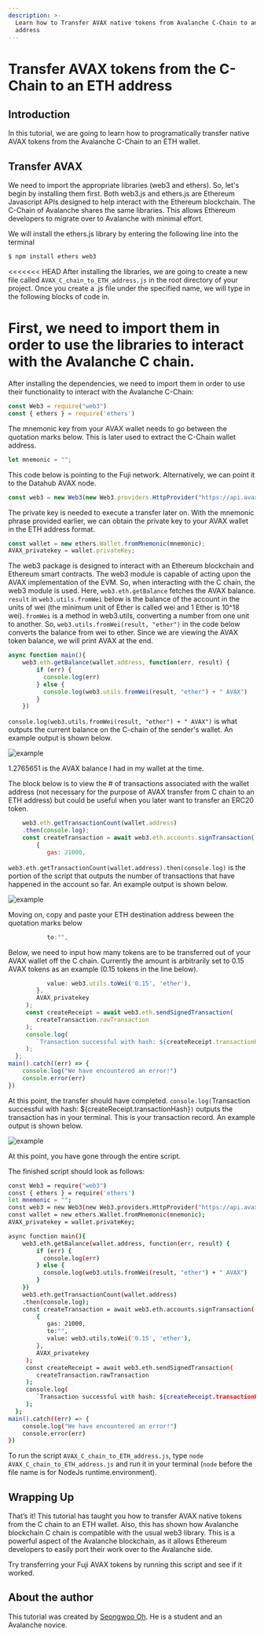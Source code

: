 ```yaml
---
description: >-
  Learn how to Transfer AVAX native tokens from Avalanche C-Chain to an Ethereum
  address
---
```


# Transfer AVAX tokens from the C-Chain to an ETH address

## Introduction

In this tutorial, we are going to learn how to programatically transfer native AVAX tokens from the Avalanche C-Chain to an ETH wallet.

## Transfer AVAX 

We need to import the appropriate libraries \(web3 and ethers\). So, let's begin by installing them first. Both web3.js and ethers.js are Ethereum Javascript APIs designed to help interact with the Ethereum blockchain. The C-Chain of Avalanche shares the same libraries. This allows Ethereum developers to migrate over to Avalanche with minimal effort.

We will install the ethers.js library by entering the following line into the terminal

```bash
$ npm install ethers web3
```

<<<<<<< HEAD
After installing the libraries, we are going to create a new file called `AVAX_C_chain_to_ETH_address.js` in the root directory of your project. Once you create a .js file under the specified name, we will type in the following blocks of code in. 

First, we need to import them in order to use the libraries to interact with the Avalanche C chain.
=======
After installing the dependencies, we need to import them in order to use their functionality to interact with the Avalanche C-Chain:


```javascript
const Web3 = require("web3")
const { ethers } = require('ethers')
```

The mnemonic key from your AVAX wallet needs to go between the quotation marks below. This is later used to extract the C-Chain wallet address.

```javascript
let mnemonic = "";
```

This code below is pointing to the Fuji network. Alternatively, we can point it to the Datahub AVAX node.

```javascript
const web3 = new Web3(new Web3.providers.HttpProvider("https://api.avax-test.network/ext/bc/C/rpc"))
```

The private key is needed to execute a transfer later on. With the mnemonic phrase provided earlier, we can obtain the private key to your AVAX wallet in the ETH address format.

```javascript
const wallet = new ethers.Wallet.fromMnemonic(mnemonic);
AVAX_privatekey = wallet.privateKey;
```

The web3 package is designed to interact with an Ethereum blockchain and Ethereum smart contracts. The web3 module is capable of acting upon the AVAX implementation of the EVM. So, when interacting with the C chain, the web3 module is used. Here, `web3.eth.getBalance` fetches the AVAX balance. `result` in `web3.utils.fromWei` below is the balance of the account in the units of wei \(the minimum unit of Ether is called wei and 1 Ether is 10^18 wei\). `fromWei` is a method in web3.utils, converting a number from one unit to another. So, `web3.utils.fromWei(result, "ether")` in the code below converts the balance from wei to ether. Since we are viewing the AVAX token balance, we will print AVAX at the end.

```javascript
async function main(){
    web3.eth.getBalance(wallet.address, function(err, result) {    
        if (err) {
          console.log(err)
        } else {
          console.log(web3.utils.fromWei(result, "ether") + " AVAX")
        }
    })
```
`console.log(web3.utils.fromWei(result, "ether") + " AVAX")` is what outputs the current balance on the C-chain of the sender's wallet. An example output is shown below.

![example](https://i.imgur.com/x5yIjun.png)

1.2765651 is the AVAX balance I had in my wallet at the time.

The block below is to view the \# of transactions associated with the wallet address \(not necessary for the purpose of AVAX transfer from C chain to an ETH address\) but could be useful when you later want to transfer an ERC20 token.

```javascript
    web3.eth.getTransactionCount(wallet.address)       
    .then(console.log);                                               
    const createTransaction = await web3.eth.accounts.signTransaction(           
        {
           gas: 21000,
```

`web3.eth.getTransactionCount(wallet.address).then(console.log)` is the portion of the script that outputs the number of transactions that have happened in the account so far. An example output is shown below.

![example](https://i.imgur.com/YMrtSdZ.png)  

Moving on, copy and paste your ETH destination address beween the quotation marks below

```javascript
           to:"",
```

Below, we need to input how many tokens are to be transferred out of your AVAX wallet off the C chain. Currently the amount is arbitrarily set to 0.15 AVAX tokens as an example \(0.15 tokens in the line below\).

```javascript
           value: web3.utils.toWei('0.15', 'ether'),     
        },
        AVAX_privatekey                                 
     );
     const createReceipt = await web3.eth.sendSignedTransaction(
        createTransaction.rawTransaction
     );
     console.log(
        `Transaction successful with hash: ${createReceipt.transactionHash}`
     );
  };
main().catch((err) => {
    console.log("We have encountered an error!")
    console.error(err)
})
```
At this point, the transfer should have completed. `console.log(`Transaction successful with hash: ${createReceipt.transactionHash}`)` outputs the transaction has in your terminal. This is your transaction record. An example output is shown below.

![example](https://i.imgur.com/6uoCE6w.png)  

At this point, you have gone through the entire script. 

The finished script should look as follows:

```bash
const Web3 = require("web3")
const { ethers } = require('ethers')
let mnemonic = "";
const web3 = new Web3(new Web3.providers.HttpProvider("https://api.avax-test.network/ext/bc/C/rpc"))
const wallet = new ethers.Wallet.fromMnemonic(mnemonic);
AVAX_privatekey = wallet.privateKey;

async function main(){
    web3.eth.getBalance(wallet.address, function(err, result) {    
        if (err) {
          console.log(err)
        } else {
          console.log(web3.utils.fromWei(result, "ether") + " AVAX")
        }
    })
    web3.eth.getTransactionCount(wallet.address)       
    .then(console.log);                                               
    const createTransaction = await web3.eth.accounts.signTransaction(           
        {
           gas: 21000,
           to:"",
           value: web3.utils.toWei('0.15', 'ether'),     
        },
        AVAX_privatekey                                 
     );
     const createReceipt = await web3.eth.sendSignedTransaction(
        createTransaction.rawTransaction
     );
     console.log(
        `Transaction successful with hash: ${createReceipt.transactionHash}`
     );
  };
main().catch((err) => {
    console.log("We have encountered an error!")
    console.error(err)
})
```

To run the script `AVAX_C_chain_to_ETH_address.js`, type `node AVAX_C_chain_to_ETH_address.js` and run it in your terminal (`node` before the file name is for NodeJs runtime.environment).

## Wrapping Up

That’s it! This tutorial has taught you how to transfer AVAX native tokens from the C chain to an ETH wallet. Also, this has shown how Avalanche blockchain C chain is compatible with the usual web3 library. This is a powerful aspect of the Avalanche blockchain, as it allows Ethereum developers to easily port their work over to the Avalanche side.

Try transferring your Fuji AVAX tokens by running this script and see if it worked.

## About the author

This tutorial was created by [Seongwoo Oh](https://github.com/blackwidoq). He is a student and an Avalanche novice.

